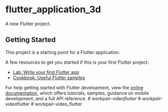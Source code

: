 # flutter_application_3d

A new Flutter project.

## Getting Started

This project is a starting point for a Flutter application.

A few resources to get you started if this is your first Flutter project:

- [Lab: Write your first Flutter app](https://docs.flutter.dev/get-started/codelab)
- [Cookbook: Useful Flutter samples](https://docs.flutter.dev/cookbook)

For help getting started with Flutter development, view the
[online documentation](https://docs.flutter.dev/), which offers tutorials,
samples, guidance on mobile development, and a full API reference.
#   w o r k p a i r - v i d e o _ f l u t t e r  
 #   w o r k p a i r - v i d e o _ f l u t t e r  
 #   w o r k p a i r - v i d e o _ f l u t t e r  
 